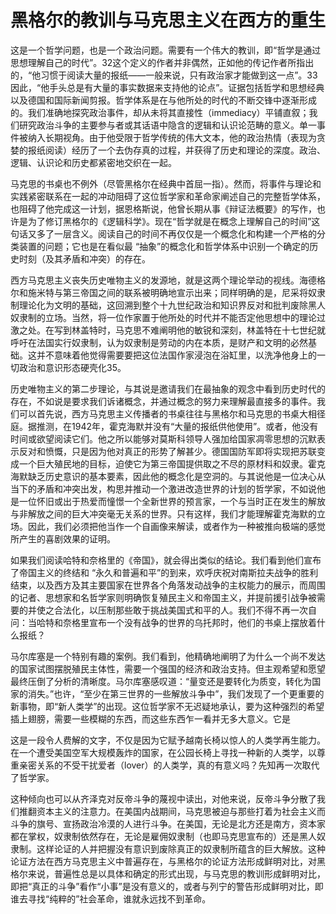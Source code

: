 # 黑格尔的教训与马克思主义在西方的重生

这是一个哲学问题，也是一个政治问题。需要有一个伟大的教训，即“哲学是通过思想理解自己的时代”。32这个定义的作者并非偶然，正如他的传记作者所指出的，“他习惯于阅读大量的报纸——一般来说，只有政治家才能做到这一点”。33因此，“他手头总是有大量的事实数据来支持他的论点”。证据包括哲学和思想经典以及德国和国际新闻剪报。哲学体系是在与他所处的时代的不断交锋中逐渐形成的。我们准确地探究政治事件，却从未将其直接性（immediacy）平铺直叙；我们研究政治斗争的主要参与者或其话语中隐含的逻辑和认识论范畴的意义。单一事件被纳入长期视角。由于他受限于哲学传统的伟大文本，他的政治热情（表现为贪婪的报纸阅读）经历了一个去伪存真的过程，并获得了历史和理论的深度。政治、逻辑、认识论和历史都紧密地交织在一起。

马克思的书桌也不例外（尽管黑格尔在经典中首屈一指）。然而，将事件与理论和实践紧密联系在一起的冲动阻碍了这位哲学家和革命家阐述自己的完整哲学体系，也阻碍了他完成这一计划，据恩格斯说，他曾长期从事《辩证法概要》的写作，也许是为了修订黑格尔的《逻辑科学》。现在“哲学就是在概念上理解自己的时间”这句话又多了一层含义。阅读自己的时间不再仅仅是一个概念化和构建一个严格的分类装置的问题；它也是在看似最 “抽象”的概念化和哲学体系中识别一个确定的历史时刻（及其矛盾和冲突）的存在。

西方马克思主义丧失历史唯物主义的发源地，就是这两个理论举动的视线。海德格尔和施米特与第三帝国之间的联系被明确地宣示出来；同样明确的是，尼采将奴隶制理论化为文明的基础，这回溯到整个十九世纪政治和知识界反对和批判废除黑人奴隶制的立场。当然，将一位作家置于他所处的时代并不能否定他思想中的理论过激之处。在写到林盖特时，马克思不难阐明他的敏锐和深刻，林盖特在十七世纪就呼吁在法国实行奴隶制，认为奴隶制是劳动的内在本质，是财产和文明的必然基础。这并不意味着他觉得需要要把这位法国作家浸泡在浴缸里，以洗净他身上的一切政治和意识形态硬壳化35。

历史唯物主义的第二步理论，与其说是邀请我们在最抽象的观念中看到历史时代的存在，不如说是要求我们诉诸概念，并通过概念的努力来理解最直接多的事件。我们可以首先说，西方马克思主义传播者的书桌往往与黑格尔和马克思的书桌大相径庭。据推测，在1942年，霍克海默并没有“大量的报纸供他使用”。或者，他没有时间或欲望阅读它们。他之所以能够对莫斯科领导人强加给国家凋零思想的沉默表示反对和愤慨，只是因为他对真正的形势了解甚少。德国国防军即将实现把苏联变成一个巨大殖民地的目标，迫使它为第三帝国提供取之不尽的原材料和奴隶。霍克海默缺乏历史意识的基本要素，因此他的概念化是空洞的。与其说他是一位决心从当下的矛盾和冲突出发，构思并推动一个激进改造世界的计划的哲学家，不如说他是一位怀旧或出于热爱而憧憬一个全新世界的预言家，一个与当时正在发生的解放与非解放之间的巨大冲突毫无关系的世界。只有这样，我们才能理解霍克海默的立场。因此，我们必须把他当作一个自画像来解读，或者作为一种被推向极端的感觉所产生的喜剧效果的证明。

如果我们阅读哈特和奈格里的《帝国》，就会得出类似的结论。我们看到他们宣布了帝国主义的终结和 “永久和普遍和平”的到来，欢呼庆祝对南斯拉夫战争的胜利结束，以及西方及其主要国家在世界各个角落发动战争的主权能力的展示，而周围的记者、思想家和名哲学家则明确恢复殖民主义和帝国主义，并提前援引战争被需要的并使之合法化，以压制那些敢于挑战美国式和平的人。我们不得不再一次自问：当哈特和奈格里宣布一个没有战争的世界的乌托邦时，他们的书桌上摆放着什么报纸？

马尔库塞是一个特别有趣的案例。我们看到，他精确地阐明了为什么一个尚不发达的国家试图摆脱殖民主体性，需要一个强国的经济和政治支持。但主观希望和愿望最终压倒了分析的清晰度。马尔库塞感叹道：“量变还是要转化为质变，转化为国家的消失。”也许，“至少在第三世界的一些解放斗争中”，我们发现了一个更重要的新事物，即“新人类学”的出现。这位哲学家不无迟疑地承认，要为这种强烈的希望插上翅膀，需要一些模糊的东西，而这些东西乍一看并无多大意义。它是

这是一段令人费解的文字，不仅是因为它赋予越南长椅以惊人的人类学再生能力。在一个遭受美国空军大规模轰炸的国家，在公园长椅上寻找一种新的人类学，以尊重亲密关系的不受干扰爱者（lover）的人类学，真的有意义吗？先知再一次取代了哲学家。

这种倾向也可以从齐泽克对反帝斗争的蔑视中读出，对他来说，反帝斗争分散了我们推翻资本主义的注意力。在美国内战期间，马克思被迫与那些打着为社会主义而斗争的旗号、宣扬政治冷漠的人进行斗争。在美国，无论是北方还是南方，资本家都在掌权，奴隶制依然存在，无论是雇佣奴隶制（也即马克思宣布的）还是黑人奴隶制。这样论证的人并把握没有意识到废除真正的奴隶制所蕴含的巨大解放。这种论证方法在西方马克思主义中普遍存在，与黑格尔的论证方法形成鲜明对比，对黑格尔来说，普遍性总是以具体和确定的形式出现，与马克思的教训形成鲜明对比，即把“真正的斗争”看作“小事”是没有意义的，或者与列宁的警告形成鲜明对比，即谁去寻找“纯粹的”社会革命，谁就永远找不到革命。

